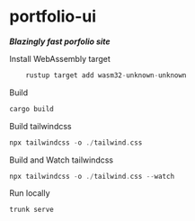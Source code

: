 # portfolio-ui

**_Blazingly fast porfolio site_**

Install WebAssembly target

```rust
    rustup target add wasm32-unknown-unknown
```

Build

```rust
cargo build
```

Build tailwindcss

```rust
npx tailwindcss -o ./tailwind.css
```

Build and Watch tailwindcss

```rust
npx tailwindcss -o ./tailwind.css --watch
```

Run locally

```rust
trunk serve
```
